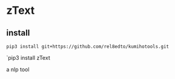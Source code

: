 # zText

## install
`pip3 install git+https://github.com/rel8edto/kumihotools.git`

`pip3 install zText

a nlp tool

